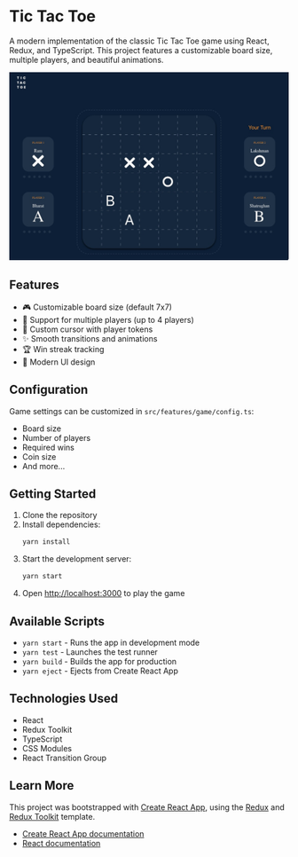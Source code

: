# Tic Tac Toe

A modern implementation of the classic Tic Tac Toe game using React, Redux, and TypeScript. This project features a customizable board size, multiple players, and beautiful animations.

![Tic Tac Toe Game](public/screenshots/gameScreenshot.jpg)

## Features

- 🎮 Customizable board size (default 7x7)
- 👥 Support for multiple players (up to 4 players)
- 🎯 Custom cursor with player tokens
- ✨ Smooth transitions and animations
- 🏆 Win streak tracking
- 🎨 Modern UI design

## Configuration

Game settings can be customized in `src/features/game/config.ts`:
- Board size
- Number of players
- Required wins
- Coin size
- And more...

## Getting Started

1. Clone the repository
2. Install dependencies:
   ```bash
   yarn install
   ```
3. Start the development server:
   ```bash
   yarn start
   ```
4. Open [http://localhost:3000](http://localhost:3000) to play the game

## Available Scripts

- `yarn start` - Runs the app in development mode
- `yarn test` - Launches the test runner
- `yarn build` - Builds the app for production
- `yarn eject` - Ejects from Create React App

## Technologies Used

- React
- Redux Toolkit
- TypeScript
- CSS Modules
- React Transition Group

## Learn More

This project was bootstrapped with [Create React App](https://github.com/facebook/create-react-app), using the [Redux](https://redux.js.org/) and [Redux Toolkit](https://redux-toolkit.js.org/) template.

- [Create React App documentation](https://facebook.github.io/create-react-app/docs/getting-started)
- [React documentation](https://reactjs.org/)
